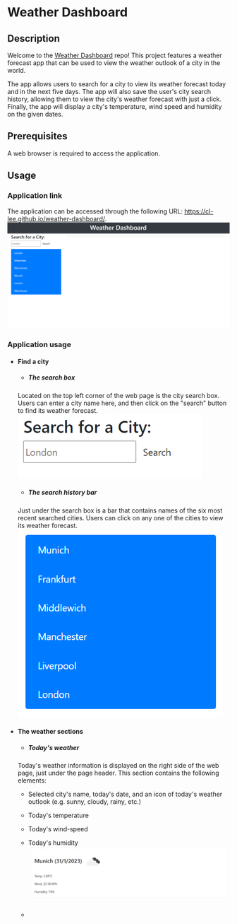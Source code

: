 # Weather Dashboard
## Description
Welcome to the [Weather Dashboard](https://cl-lee.github.io/weather-dashboard/) repo! This project features a weather forecast app that can be used to view the weather outlook of a city in the world.

The app allows users to search for a city to view its weather forecast today and in the next five days. The app will also save the user's city search history, allowing them to view the city's weather forecast with just a click. Finally, the app will display a city's temperature, wind speed and humidity on the given dates.

## Prerequisites
A web browser is required to access the application.

## Usage
### Application link  
The application can be accessed through the following URL: https://cl-lee.github.io/weather-dashboard/.  
![The application web page](./assets/start-screen.png)  

### Application usage
- #### Find a city
    - ##### The search box  
    Located on the top left corner of the web page is the city search box. Users can enter a city name here, and then click on the "search" button to find its weather forecast.  
    ![The search box](./assets/search-box.png)  
    
    - ##### The search history bar
    Just under the search box is a bar that contains names of the six most recent searched cities. Users can click on any one of the cities to view its weather forecast.
    ![The search history bar](./assets/search-history.png)  

- #### The weather sections
    - ##### Today's weather
    Today's weather information is displayed on the right side of the web page, just under the page header. This section contains the following elements:
    - Selected city's name, today's date, and an icon of today's weather outlook (e.g. sunny, cloudy, rainy, etc.)
    - Today's temperature
    - Today's wind-speed
    - Today's humidity  
    ![Today's weather section](./assets/todays-weather.png)  

    - ##### 
